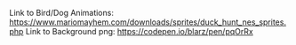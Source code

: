 Link to Bird/Dog Animations: https://www.mariomayhem.com/downloads/sprites/duck_hunt_nes_sprites.php
Link to Background png: https://codepen.io/blarz/pen/pqOrRx